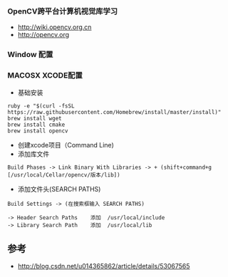 ### OpenCV跨平台计算机视觉库学习

- http://wiki.opencv.org.cn
- http://opencv.org


### Window 配置

### MACOSX XCODE配置

- 基础安装
```
ruby -e "$(curl -fsSL https://raw.githubusercontent.com/Homebrew/install/master/install)"
brew install wget
brew install cmake
brew install opencv
```

- 创建xcode项目（Command Line)
- 添加库文件
```
Build Phases -> Link Binary With Libraries -> + (shift+command+g [/usr/local/Cellar/opencv/版本/lib])
```

- 添加文件头(SEARCH PATHS)
```
Build Settings -> (在搜索框输入 SEARCH PATHS)

-> Header Search Paths    添加  /usr/local/include
-> Library Search Path    添加  /usr/local/lib
```

## 参考
- http://blog.csdn.net/u014365862/article/details/53067565
